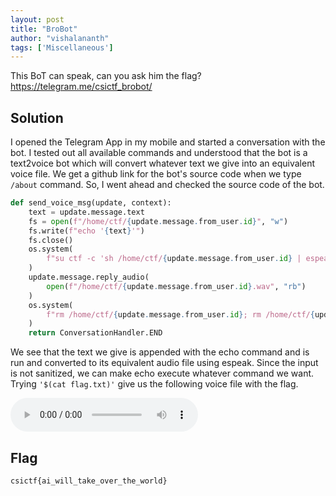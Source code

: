 ```yaml
---
layout: post
title: "BroBot"
author: "vishalananth"
tags: ['Miscellaneous']
---
```


This BoT can speak, can you ask him the flag? https://telegram.me/csictf_brobot/

## Solution

I opened the Telegram App in my mobile and started a conversation with the bot. I tested out all available commands and understood that the bot is a text2voice bot which will convert whatever text we give into an equivalent voice file. We get a github link for the bot's source code when we type `/about` command.
So, I went ahead and checked the source code of the bot. 

```Python
def send_voice_msg(update, context):
    text = update.message.text
    fs = open(f"/home/ctf/{update.message.from_user.id}", "w")
    fs.write(f"echo '{text}'")
    fs.close()
    os.system(
        f"su ctf -c 'sh /home/ctf/{update.message.from_user.id} | espeak -w /home/ctf/{update.message.from_user.id}.wav --stdin'"
    )
    update.message.reply_audio(
        open(f"/home/ctf/{update.message.from_user.id}.wav", "rb")
    )
    os.system(
        f"rm /home/ctf/{update.message.from_user.id}; rm /home/ctf/{update.message.from_user.id}.wav"
    )
    return ConversationHandler.END
```

We see that the text we give is appended with the echo command and is run and converted to its equivalent audio file using espeak. Since the input is not sanitized, we can make echo execute whatever command we want. Trying `'$(cat flag.txt)'` give us the following voice file with the flag.

![alt text]({{site.baseurl}}/assets/BroBot/brobot.wav)

## Flag

```
csictf{ai_will_take_over_the_world}
```
